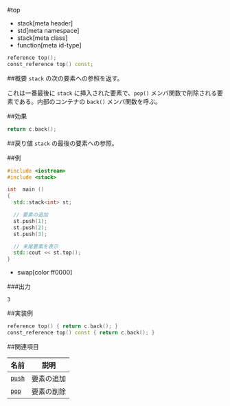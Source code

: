 #top
* stack[meta header]
* std[meta namespace]
* stack[meta class]
* function[meta id-type]

```cpp
reference top();
const_reference top() const;
```

##概要
`stack` の次の要素への参照を返す。

これは一番最後に `stack` に挿入された要素で、`pop()` メンバ関数で削除される要素である。内部のコンテナの `back()` メンバ関数を呼ぶ。


##効果
```cpp
return c.back();
```


##戻り値
`stack` の最後の要素への参照。


##例

```cpp
#include <iostream>
#include <stack>

int  main ()
{
  std::stack<int> st;

  // 要素の追加
  st.push(1);
  st.push(2);
  st.push(3);

  // 末尾要素を表示
  std::cout << st.top();
}
```
* swap[color ff0000]


###出力
```
3
```

##実装例
```cpp
reference top() { return c.back(); }
const_reference top() const { return c.back(); }
```

##関連項目

| 名前 | 説明 |
|---------------------|------------|
| [`push`](./push.md) | 要素の追加 |
| [`pop`](./pop.md)   | 要素の削除 |


